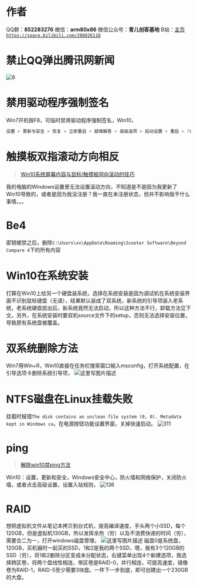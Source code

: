﻿# 作者
QQ群：**852283276**
微信：**arm80x86**
微信公众号：**青儿创客基地**
B站：[主页 `https://space.bilibili.com/208826118`](https://space.bilibili.com/208826118)

# 禁止QQ弹出腾讯网新闻
![6](https://img-blog.csdnimg.cn/20200920132553564.png?x-oss-process=image/watermark,type_ZmFuZ3poZW5naGVpdGk,shadow_10,text_aHR0cHM6Ly9ibG9nLmNzZG4ubmV0L1podV9aaHVfMjAwOQ==,size_16,color_FFFFFF,t_70#pic_center)


# 禁用驱动程序强制签名
Win7开机按F8，可临时禁用驱动程序强制签名，Win10，
```cpp
设置 > 更新与安全 > 恢复 > 立即重启 > 疑难解答 > 高级选项 > 启动设置 > 重启 > 7或F7
```

# 触摸板双指滚动方向相反
> [Win10系统屏幕内容与鼠标/触摸板同向滚动的技巧](http://www.xitongtiandi.net/wenzhang/win10/31061.html)

我的电脑的Windows设置里无法设置滚动方向，不知道是不是因为我更新了Win10导致的，或者是因为我没注册？我一直在未注册状态，但并不影响我干什么事情。。。

# Be4
密钥被禁之后，删除`C:\Users\xx\AppData\Roaming\Scooter Software\Beyond Compare 4`下的所有内容

# Win10在系统安装
打算在Win10上给另一个硬盘装系统，选择在系统安装是因为调试机在系统安装界面不识别鼠标键盘（无语），结果默认装成了双系统，新系统的引导项装入老系统，老系统硬盘拔出后，新系统竟然无法启动，所以这种方法不行，卸载方法见下文。另外，在系统安装时要双机source文件下的setup，否则无法选择安装位置，导致原有系统盘被覆盖。

# 双系统删除方法
Win7用Win+R，Win10直接在任务栏搜索窗口输入msconfig，打开系统配置，在引导选项卡删除系统引导项，
![这里写图片描述](https://imgconvert.csdnimg.cn/aHR0cDovL3d3dy54aXRvbmd6aGlqaWEubmV0L3VwbG9hZHMvYWxsaW1nLzE2MTEwOS83My0xNjExMFo5M0o0LTUwLXdhdGVyLmpwZw?x-oss-process=image/format,png)
# NTFS磁盘在Linux挂载失败
挂载时报错`The disk contains an unclean file system (0, 0). Metadata kept in Windows ca`，在电源按钮功能设置界面，关掉快速启动。
![311](https://img-blog.csdnimg.cn/2020053015551449.png?x-oss-process=image/watermark,type_ZmFuZ3poZW5naGVpdGk,shadow_10,text_aHR0cHM6Ly9ibG9nLmNzZG4ubmV0L1podV9aaHVfMjAwOQ==,size_16,color_FFFFFF,t_70)
# ping
> [解除win10禁ping方法](https://blog.csdn.net/wudinaniya/article/details/80956158)

Win10：设置，更新和安全，Windows安全中心，防火墙和网络保护，关闭防火墙，或者点击高级设置，设置入站规则，
![136](https://img-blog.csdnimg.cn/20200323231933553.png?x-oss-process=image/watermark,type_ZmFuZ3poZW5naGVpdGk,shadow_10,text_aHR0cHM6Ly9ibG9nLmNzZG4ubmV0L1podV9aaHVfMjAwOQ==,size_16,color_FFFFFF,t_70)
# RAID
想把虚拟机文件从笔记本拷贝到台式机，提高编译速度，手头两个小SSD，每个120GB，但是虚拟机130GB，所以发挥余热（穷）以及不浪费快递的时间（穷），需要合二为一，打开windows磁盘管理，
![这里写图片描述](https://img-blog.csdn.net/20180701234855221?watermark/2/text/aHR0cHM6Ly9ibG9nLmNzZG4ubmV0L1podV9aaHVfMjAwOQ==/font/5a6L5L2T/fontsize/400/fill/I0JBQkFCMA==/dissolve/70)
磁盘0是系统盘，120GB，买机器时一起买的SSD，1和2是我的两个SSD，嗯，我有3个120GB的SSD（穷），将1和2删除分区变成未分配状态，右键菜单出现4个新建选项，我选择跨区卷，将两个盘线性相连，带区卷是RAID-0，并行相连，可提高速度，镜像卷为RAID-1，RAID-5至少需要3块盘。一件下一步到底，即可创建出一个230GB的大盘。
